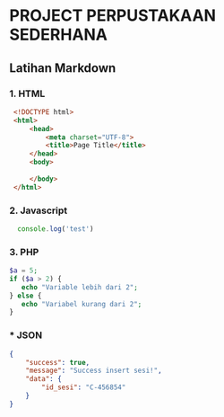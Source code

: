 # PROJECT PERPUSTAKAAN SEDERHANA  
## Latihan Markdown
### 1. HTML
```html
 <!DOCTYPE html>
 <html>
     <head>
         <meta charset="UTF-8">
         <title>Page Title</title>
     </head>
     <body>
    
     </body>
 </html>  
```
  
### 2. Javascript
```javascript
  console.log('test')
```

### 3. PHP
```php
$a = 5;
if ($a > 2) {
   echo "Variable lebih dari 2";
} else {
   echo "Variabel kurang dari 2";
}
```
### * JSON
```json
{
    "success": true,
    "message": "Success insert sesi!",
    "data": {
        "id_sesi": "C-456854"
    }
}
```

